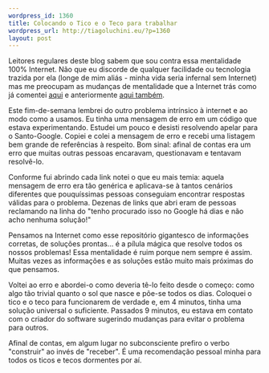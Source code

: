 ```yaml
--- 
wordpress_id: 1360
title: Colocando o Tico e o Teco para trabalhar
wordpress_url: http://tiagoluchini.eu/?p=1360
layout: post
---
```

Leitores regulares deste blog sabem que sou contra essa mentalidade 100% Internet. Não que eu discorde de qualquer facilidade ou tecnologia trazida por ela (longe de mim aliás - minha vida seria infernal sem Internet) mas me preocupam as mudanças de mentalidade que a Internet trás como já comentei <a href="http://tiagoluchini.eu/2009/03/01/tenho-medo-do-google/" target="_blank">aqui</a> e anteriormente <a href="http://tiagoluchini.eu/2008/11/18/nao-existe/" target="_blank">aqui também</a>.

Este fim-de-semana lembrei do outro problema intrínsico à internet e ao modo como a usamos. Eu tinha uma mensagem de erro em um código que estava experimentando. Estudei um pouco e desisti resolvendo apelar para o Santo-Google. Copiei e colei a mensagem de erro e recebi uma listagem bem grande de referências à respeito. Bom sinal: afinal de contas era um erro que muitas outras pessoas encaravam, questionavam e tentavam resolvê-lo.

Conforme fui abrindo cada link notei o que eu mais temia: aquela mensagem de erro era tão genérica e aplicava-se à tantos cenários diferentes que pouquíssimas pessoas conseguiam encontrar respostas válidas para o problema. Dezenas de links que abri eram de pessoas reclamando na linha do "tenho procurado isso no Google há dias e não acho nenhuma solução!"

Pensamos na Internet como esse repositório gigantesco de informações corretas, de soluções prontas... é a pílula mágica que resolve todos os nossos problemas! Essa mentalidade é ruim porque nem sempre é assim. Muitas vezes as informações e as soluções estão muito mais próximas do que pensamos.

Voltei ao erro e abordei-o como deveria tê-lo feito desde o começo: como algo tão trivial quanto o sol que nasce e põe-se todos os dias. Coloquei o tico e o teco para funcionarem de verdade e, em 4 minutos, tinha uma solução universal o suficiente. Passados 9 minutos, eu estava em contato com o criador do software sugerindo mudanças para evitar o problema para outros.

Afinal de contas, em algum lugar no subconsciente prefiro o verbo "construir" ao invés de "receber". É uma recomendação pessoal minha para todos os ticos e tecos dormentes por aí.
